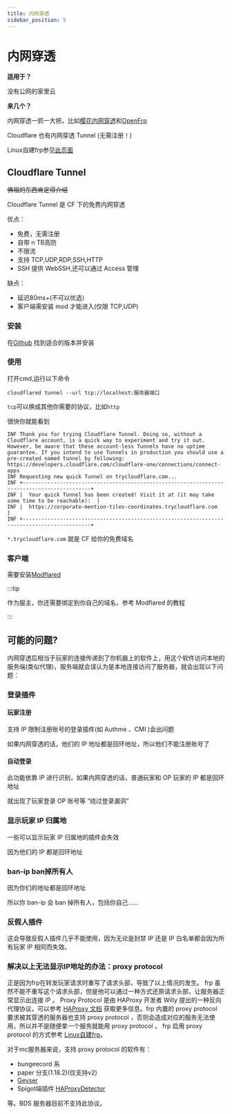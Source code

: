 ```yaml
---
title: 内网穿透
sidebar_position: 5
---
```


# 内网穿透

**适用于？**

没有公网的家里云

**来几个？**

内网穿透一抓一大把，比如[樱花内网穿透](https://www.natfrp.com/)和[OpenFrp](https://www.openfrp.net/)

Cloudflare 也有内网穿透 Tunnel (无需注册！)

Linux自建frp参见[此页面](/advance/Linux/frp)

## Cloudflare Tunnel

~~佛祖的东西肯定得介绍~~

Cloudflare Tunnel 是 CF 下的免费内网穿透

优点：
* 免费，无需注册
* 自带 n TB高防
* 不限流
* 支持 TCP,UDP,RDP,SSH,HTTP
* SSH 提供 WebSSH,还可以通过 Access 管理

缺点：
* 延迟80ms+(不可以优选）
* 客户端需安装 mod 才能进入(仅限 TCP,UDP)

### 安装

在[Github](https://github.com/cloudflare/cloudflared/releases) 找到适合的版本并安装

### 使用

打开cmd,运行以下命令

```shell
cloudflared tunnel --url tcp://localhost:服务器端口
```

`tcp`可以换成其他你需要的协议，比如`http`

很快你就能看到

<!--markdownlint-disable line-length-->

```text
INF Thank you for trying Cloudflare Tunnel. Doing so, without a Cloudflare account, is a quick way to experiment and try it out. However, be aware that these account-less Tunnels have no uptime guarantee. If you intend to use Tunnels in production you should use a pre-created named tunnel by following: https://developers.cloudflare.com/cloudflare-one/connections/connect-apps
INF Requesting new quick Tunnel on trycloudflare.com...
INF +--------------------------------------------------------------------------------------------+
INF |  Your quick Tunnel has been created! Visit it at (it may take some time to be reachable):  |
INF |  https://corporate-mention-tiles-coordinates.trycloudflare.com                             |
INF +--------------------------------------------------------------------------------------------+
```

`*.trycloudflare.com` 就是 CF 给你的免费域名

<!--markdownlint-disable line-length-->

### 客户端

需要安装[Modflared](https://modrinth.com/mod/modflared)

:::tip

作为服主，你还需要绑定到你自己的域名，参考 Modflared 的教程

:::

## 可能的问题?

内网穿透后相当于玩家的连接传递到了你机器上的软件上，用这个软件访问本地的服务端(类似代理)，服务端就会误认为是本地连接访问了服务器，就会出现以下问题：

### 登录插件

#### 玩家注册

支持 IP 限制注册账号的登录插件(如 Authme 、CMI )会出问题

如果内网穿透的话，他们的 IP 地址都是回环地址，所以他们不能注册账号了

#### 自动登录

此功能依靠 IP 进行识别，如果内网穿透的话，普通玩家和 OP 玩家的 IP 都是回环地址

就出现了玩家登录 OP 账号等 “绕过登录漏洞”

### 显示玩家 IP 归属地

一些可以显示玩家 IP 归属地的插件会失效

因为他们的 IP 都是回环地址

### ban-ip ban掉所有人

因为你们的地址都是回环地址

所以你 ban-ip 会 ban 掉所有人，包括你自己......

### 反假人插件

这会导致反假人插件几乎不能使用，因为无论是封禁 IP 还是 IP 白名单都会因为所有玩家 IP 相同而失效。

### 解决以上无法显示IP地址的办法：proxy protocol

正是因为frp在转发玩家请求时重写了请求头部，导致了以上情况的发生。 frp 虽然不能不重写这个请求头部，但是他可以通过一种方式还原请求头部，让服务器正常显示出连接 IP 。
Proxy Protocol 是由 HAProxy 开发者 Willy 提出的一种反向代理协议，可以参考
[HAProxy 文档](http://www.haproxy.org/download/1.8/doc/proxy-protocol.txt)
获取更多信息。frp 内置的 proxy protocol 要求被其穿透的服务器也支持 proxy protocol ，否则会造成对应的服务无法使用，所以并不是随便拿一个服务就能用 proxy protocol 。
frp 启用 proxy protocol 的方式参考 [Linux自建frp](/advance/Linux/frp)。

对于mc服务器来说，支持 proxy protocol 的软件有：

- bungeecord 系
- paper 分支(1.18.2)(仅支持v2)
- [Geyser](../../../Java/process/mobile-player/Geyser/introduction/FAQ#frp搭建内网穿透想显示真实ip怎么办)
- Spigot端插件 [HAProxyDetector](https://github.com/andylizi/haproxy-detector)

等。BDS 服务器目前不支持此协议。

